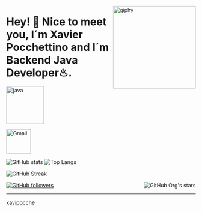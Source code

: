 <!--
**xavipocche/xavipocche** is a ✨ _special_ ✨ repository because its `README.md` (this file) appears on your GitHub profile.

Here are some ideas to get you started:

- 🔭 I’m currently working on ...
- 🌱 I’m currently learning ...
- 👯 I’m looking to collaborate on ...
- 🤔 I’m looking for help with ...
- 💬 Ask me about ...
- 📫 How to reach me: ...
- 😄 Pronouns: ...
- ⚡ Fun fact: ...
-->

<!--suppress HtmlDeprecatedAttribute -->
[<img align='right' src="https://media.giphy.com/media/M9gbBd9nbDrOTu1Mqx/giphy.gif" width="220" alt="giphy">](https://t.me/voko_aleksey)



# Hey! 👋 Nice to meet you, I´m Xavier Pocchettino and I´m Backend Java Developer♨. #



[<img src="https://cdn.iconscout.com/icon/free/png-128/java-2038875-1720088.png" target="_blank" alt="java" width="100">](https://docs.oracle.com/en/java/)
<!-- [<img src="https://cdn.iconscout.com/icon/free/png-256/android-3521272-2944776.png" alt="android" width="100">](https://developer.android.com/reference)
[<img src="https://hsto.org/webt/5b/2e/6a/5b2e6a4a389cc942256392.png" alt="golang" width="100">](https://golang.org/doc/) -->



[<img src="https://seeklogo.com/images/G/gmail-new-2020-logo-32DBE11BB4-seeklogo.com.png" alt="Gmail" width="65">](mailto:xavierpocchettino@gmail.com)



![GitHub stats](https://github-readme-stats.vercel.app/api?username=xavipocche&theme=gotham&show_icons=true&count_private=true&hide_title=true&hide_border=true)
![Top Langs](https://github-readme-stats.vercel.app/api/top-langs/?username=xavipocche&layout=default&theme=gotham&hide=html&hide_border=true&card_width=330)


![GitHub Streak](http://github-readme-streak-stats.herokuapp.com?user=xavipocche&theme=gotham&hide_border=true&date_format=M%20j%5B%2C%20Y%5D)


[<img alt="GitHub Org's stars" src="https://img.shields.io/github/stars/OldCodersClub?label=OldCodersClub%27s%20Stars&logoColor=red&style=social" align="right">](https://github.com/OldCodersClub/faq)

[<img alt="GitHub followers" src="https://img.shields.io/github/followers/xavipocche?&logoColor=red&style=social">](https://github.com/xavipocche?tab=followers)

------

[xavipocche](https://github.com/xavipocche)
